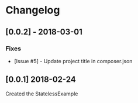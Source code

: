 # Changelog

## [0.0.2] - 2018-03-01

### Fixes

- [Issue #5] - Update project title in composer.json

## [0.0.1] 2018-02-24

Created the StatelessExample
